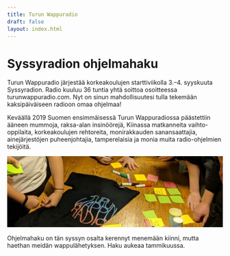 ```yaml
---
title: Turun Wappuradio
draft: false
layout: index.html
---
```


# Syssyradion ohjelmahaku

Turun Wappuradio järjestää korkeakoulujen starttiviikolla 3.–4. syyskuuta Syssyradion. Radio kuuluu 36 tuntia yhtä soittoa osoitteessa turunwappuradio.com. Nyt on sinun mahdollisuutesi tulla tekemään kaksipäiväiseen radioon omaa ohjelmaa!

Keväällä 2019 Suomen ensimmäisessä Turun Wappuradiossa päästettiin ääneen mummoja, raksa-alan insinöörejä, Kiinassa matkanneita vaihto-oppilaita, korkeakoulujen rehtoreita, monirakkauden sanansaattajia, ainejärjestöjen puheenjohtajia, tamperelaisia ja monia muita radio-ohjelmien tekijöitä.

<div class="ImageContainer">
<img alt="ideointi" src="/wapuradio.jpg" />
</div>

Ohjelmahaku on tän syssyn osalta kerennyt menemään kiinni, mutta haethan meidän wappulähetyksen. Haku aukeaa tammikuussa.
